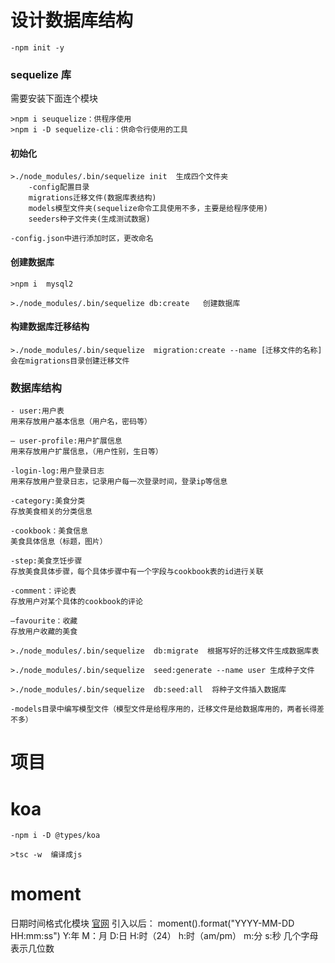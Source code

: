 # 设计数据库结构

    -npm init -y

### sequelize 库

需要安装下面连个模块

    >npm i seuquelize：供程序使用
    >npm i -D sequelize-cli：供命令行使用的工具

#### 初始化
    >./node_modules/.bin/sequelize init  生成四个文件夹
        -config配置目录
        migrations迁移文件(数据库表结构)
        models模型文件夹(sequelize命令工具使用不多，主要是给程序使用)
        seeders种子文件夹(生成测试数据)

    -config.json中进行添加时区，更改命名

#### 创建数据库

    >npm i  mysql2

    >./node_modules/.bin/sequelize db:create   创建数据库

#### 构建数据库迁移结构

    >./node_modules/.bin/sequelize  migration:create --name [迁移文件的名称] 会在migrations目录创建迁移文件

### 数据库结构
    - user:用户表
    用来存放用户基本信息（用户名，密码等）

    — user-profile:用户扩展信息
    用来存放用户扩展信息，（用户性别，生日等）

    -login-log:用户登录日志
    用来存放用户登录日志，记录用户每一次登录时间，登录ip等信息

    -category:美食分类
    存放美食相关的分类信息

    -cookbook：美食信息
    美食具体信息（标题，图片）

    -step:美食烹饪步骤
    存放美食具体步骤，每个具体步骤中有一个字段与cookbook表的id进行关联

    -comment：评论表
    存放用户对某个具体的cookbook的评论

    —favourite：收藏
    存放用户收藏的美食

    >./node_modules/.bin/sequelize  db:migrate  根据写好的迁移文件生成数据库表

    >./node_modules/.bin/sequelize  seed:generate --name user 生成种子文件

    >./node_modules/.bin/sequelize  db:seed:all  将种子文件插入数据库

    -models目录中编写模型文件（模型文件是给程序用的，迁移文件是给数据库用的，两者长得差不多）

# 项目

# koa

    -npm i -D @types/koa

    >tsc -w  编译成js

# moment
日期时间格式化模块
[官网](https://momentjs.com/)
引入以后：
moment().format("YYYY-MM-DD HH:mm:ss")
Y:年  M：月  D:日  H:时（24） h:时（am/pm） m:分 s:秒
几个字母表示几位数


